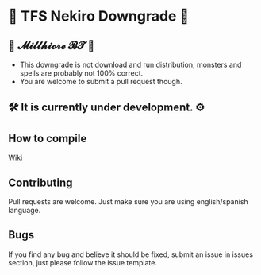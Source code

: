 # 🍒 TFS Nekiro Downgrade 🍒
## 🌺 𝓜𝓲𝓵𝓵𝓱𝓲𝓸𝓻𝓮 𝓑𝓣 🌺

- This downgrade is not download and run distribution, monsters and spells are probably not 100% correct.
- You are welcome to submit a pull request though.

## 🛠 It is currently under development. ⚙

## How to compile

[Wiki](https://github.com/otland/forgottenserver/wiki/Compiling)

## Contributing

Pull requests are welcome.
Just make sure you are using english/spanish language.

## Bugs

If you find any bug and believe it should be fixed, submit an issue in issues section, just please follow the issue template.

